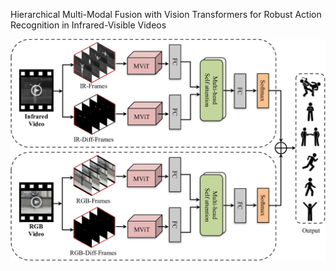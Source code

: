 Hierarchical Multi-Modal Fusion with Vision Transformers for Robust Action Recognition in Infrared-Visible Videos

![image_alt](https://github.com/jvdgit/IR_Vis_Fusion/blob/main/arch.jpg)
